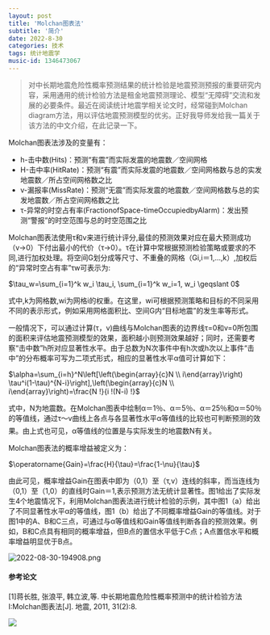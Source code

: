 ```yaml
---
layout: post
title: 'Molchan图表法'
subtitle: '简介'
date: 2022-8-30
categories: 技术
tags: 统计地震学
music-id: 1346473067
---
```


> 对中长期地震危险性概率预测结果的统计检验是地震预测预报的重要研究内容，采用通用的统计检验方法是租金地震预测理论、模型“无障碍”交流和发展的必要条件。最近在阅读统计地震学相关论文时，经常碰到Molchan diagram方法，用以评估地震预测模型的优劣。正好我导师发给我一篇关于该方法的中文介绍，在此记录一下。

Molchan图表法涉及的变量有：
* h-击中数(Hits)：预测“有震”而实际发震的地震数／空间网格
* H-击中率(HitRate)：预测“有震”而实际发震的地震数／空间网格数与总的实发地震数／所占空间网格数之比
* v-漏报率(MissRate)：预测“无震”而实际发震的地震数／空间网格数与总的实发地震数／所占空间网格数之比
* τ-异常的时空占有率(FractionofSpace-timeOccupiedbyAlarm)：发出预测“警报”的时空范围与总的时空范围之比

Molchan图表法使用τ和v来进行统计评分,最佳的预测效果对应在最大预测成功（v→0）下付出最小的代价（τ→0）。τ在计算中常根据预测检验策略或要求的不同,进行加权处理。将空间G划分成等尺寸、不重叠的网格（Gi,i＝1,...,k）,加权后的“异常时空占有率”τw可表示为:

$\tau_w=\sum_{i=1}^k w_i \tau_i, \sum_{i=1}^k w_i=1, w_i \geqslant 0$

式中,k为网格数,wi为网格i的权重。在这里，wi可根据预测策略和目标的不同采用不同的表示形式，例如采用网格面积比、空间G内“目标地震”的发生率等形式。

一般情况下，可以通过计算(τ，v)曲线与Molchan图表的边界线τ=0和v=0所包围的面积来评估地震预测模型的效果，面积越小则预测效果越好；同时，还需要考察“击中数”h所对应显著性水平。由于总数为N次事件中有h次或h次以上事件“击中”的分布概率可写为二项式形式，相应的显著性水平α值可计算如下：

$\alpha=\sum_{i=h}^N\left[\left(\begin{array}{c}N \\ i\end{array}\right) \tau^i(1-\tau)^{N-i}\right],\left(\begin{array}{c}N \\ i\end{array}\right)=\frac{N !}{i !(N-i) !}$

式中，N为地震数。在Molchan图表中绘制α＝1％、α＝5％、α＝25％和α＝50％的等值线，通过τ～v曲线上各点与各显著性水平α等值线的比较也可判断预测的效果。由上式也可见，α等值线的位置是与实际发生的地震数N有关。

Molchan图表法的概率增益被定义为：

$\operatorname{Gain}=\frac{H}{\tau}=\frac{1-\nu}{\tau}$

由此可见，概率增益Gain在图表中即为（0,1）至（τ,v）连线的斜率，而当连线为（0,1）至（1,0）的直线时Gain＝1,表示预测方法无统计显著性。图1给出了实际发生4个地震情况下，利用Molchan图表法进行统计检验的示例，其中图1（a）给出了不同显著性水平α的等值线，图1（b）给出了不同概率增益Gain的等值线。对于图1中的A、B和C三点，可通过与α等值线和Gain等值线判断各自的预测效果。例如，B和C点具有相同的概率增益，但B点的置信水平低于C点；A点置信水平和概率增益明显优于B点。

![2022-08-30-194908.png](https://dd-static.jd.com/ddimg/jfs/t1/204751/14/24997/91107/630dfc0fE622a1e2f/81e24c4b1aaf309f.png)

#### 参考论文

[1]蒋长胜, 张浪平, 韩立波,等. 中长期地震危险性概率预测中的统计检验方法Ⅰ:Molchan图表法[J]. 地震, 2011, 31(2):8.

![](https://lz.sinaimg.cn/nmw690/ebeef3aaly3h5p1n0af9lj20uh0kuq82.jpg)